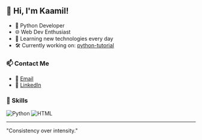 ## 👋 Hi, I'm Kaamil!
- 🐍 Python Developer
- 🌐 Web Dev Enthusiast
- 📘 Learning new technologies every day
- 🛠️ Currently working on: [python-tutorial](https://github.com/Kaamil1210/python-tutorial)

### 📫 Contact Me
- 📧 [Email](mailto:kaamilgohel1210@gmail.com)
- 🔗 [LinkedIn](https://linkedin.com/in/kaamil-gohel-693823374)

### 🚀 Skills
![Python](https://img.shields.io/badge/-Python-3776AB?style=flat&logo=python&logoColor=white)
![HTML](https://img.shields.io/badge/-HTML5-E34F26?style=flat&logo=html5&logoColor=white)

---
"Consistency over intensity."
